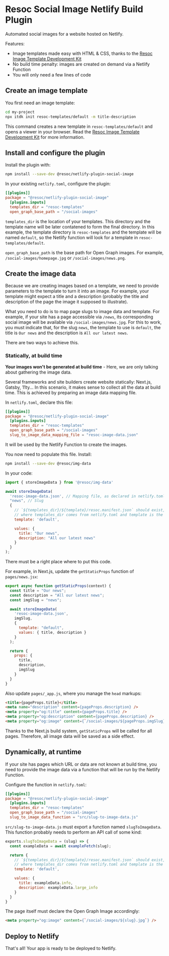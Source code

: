 # Resoc Social Image Netlify Build Plugin

Automated social images for a website hosted on Netlify.

Features:
- Image templates made easy with HTML & CSS, thanks to the [Resoc Image Template Development Kit](https://www.npmjs.com/package/itdk)
- No build time penalty: images are created on demand via a Netlify Function
- You will only need a few lines of code

## Create an image template

You first need an image template:

```bash
cd my-project
npx itdk init resoc-templates/default -m title-description
```

This command creates a new template in `resoc-templates/default` and opens a viewer in your browser. Read the [Resoc Image Template Development Kit](https://www.npmjs.com/package/itdk) for more information.

## Install and configure the plugin

Install the plugin with:

```bash
npm install --save-dev @resoc/netlify-plugin-social-image
```

In your existing `netlify.toml`, configure the plugin:

```toml
[[plugins]]
package = "@resoc/netlify-plugin-social-image"
  [plugins.inputs]
  templates_dir = "resoc-templates"
  open_graph_base_path = "/social-images"
```

`templates_dir` is the location of your templates. This directory and the template name will be later contatened to form the final directory. In this example, the template directory is `resoc-templates` and the template will be named `default`, so the Netlify function will look for a template in `resoc-templates/default`.

`open_graph_base_path` is the base path for Open Graph images. For example, `/social-images/homepage.jpg` or `/social-images/news.png`.

## Create the image data

Because we are creating images based on a template, we need to provide parameters to the template to turn it into an image. For example, your template might expect a title and a description (probably the title and description of the page the image it supposed to illustrate).

What you need to do is to map page slugs to image data and template. For example, if your site has a page accessible via `/news`, its corresponding social image will be available via `/social-images/news.jpg`. For this to work, you must indicate that, for the slug `news`, the template to use is `default`, the title is `Our news` and the description is `All our latest news`.

There are two ways to achieve this.

### Statically, at build time

**Your images won't be generated at build time** - Here, we are only talking about gathering the image data.

Several frameworks and site builders create website statically: Next.js, Gatsby, 11ty... In this scenario, it makes sense to collect all the data at build time. This is achieved by preparing an image data mapping file.

In `netlify.toml`, declare this file:

```toml
[[plugins]]
package = "@resoc/netlify-plugin-social-image"
  [plugins.inputs]
  templates_dir = "resoc-templates"
  open_graph_base_path = "/social-images"
  slug_to_image_data_mapping_file = "resoc-image-data.json"
```

It will be used by the Netlify Function to create the images.

You now need to populate this file. Install:

```bash
npm install --save-dev @resoc/img-data
```

In your code:

```js
import { storeImageData } from '@resoc/img-data'

await storeImageData(
  'resoc-image-data.json', // Mapping file, as declared in netlify.toml
  "news", // Slug
  {
    // `${templates_dir}/${template}/resoc.manifest.json` should exist,
    // where templates_dir comes from netlify.toml and template is the parameter below
    template: 'default', 

    values: {
      title: "Our news",
      description: "All our latest news"
    }
  }
);
```

There must be a right place where to put this code.

For example, in Next.js, update the `getStaticProps` function of `pages/news.jsx`:

```js
export async function getStaticProps(context) {
  const title = "Our news";
  const description = "All our latest news";
  const imgSlug = "news";

  await storeImageData(
    'resoc-image-data.json',
    imgSlug,
    {
      template: "default",
      values: { title, description }
    }
  );

  return {
    props: {
      title,
      description,
      imgSlug
    }
  }
}
```

Also update `pages/_app.js`, where you manage the `head` markups:

```html
<title>{pageProps.title}</title>
<meta name="description" content={pageProps.description} />
<meta property="og:title" content={pageProps.title} />
<meta property="og:description" content={pageProps.description} />
<meta property="og:image" content={`/social-images/${pageProps.imgSlug}.jpg`} />
```

Thanks to the Next.js build system, `getStaticProps` will be called for all pages. Therefore, all image data will be saved as a side effect.

## Dynamically, at runtime

If your site has pages which URL or data are not known at build time, you need to provide the image data via a function that will be run by the Netlify Function.

Configure the function in `netlify.toml`:

```toml
[[plugins]]
package = "@resoc/netlify-plugin-social-image"
  [plugins.inputs]
  templates_dir = "resoc-templates"
  open_graph_base_path = "/social-images"
  slug_to_image_data_function = "src/slug-to-image-data.js"
```

`src/slug-to-image-data.js` must export a function named `slugToImageData`. This function probably needs to perform an API call of some kind:

```js
exports.slugToImageData = (slug) => {
  const exampleData = await exampleFetch(slug);

  return {
    // `${templates_dir}/${template}/resoc.manifest.json` should exist,
    // where templates_dir comes from netlify.toml and template is the parameter below
    template: 'default',

    values: {
      title: exampleData.info,
      description: exampleData.large_info
    }
  }
}
```

The page itself must declare the Open Graph Image accordingly:

```html
<meta property="og:image" content={`/social-images/${slug}.jpg`} />
```

## Deploy to Netlify

That's all! Your app is ready to be deployed to Netlify.
